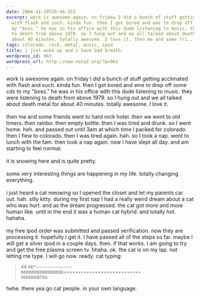 ```yaml
---
date: 2004-11-20T20:44:15Z
excerpt: work is awesome again. on friday I did a bunch of stuff getting acclimated
  with flash and such. kinda fun. then I got bored and wne to drop off some cds to
  my "boss." he was in his office with this dude listening to music. they were listening
  to death from above 1979. so I hung out and we all talked about death metal for
  about 40 minutes. totally awesome. I love it. then me and some fri...
tags: colorado, rock, metal, music, ipod
title: i just woke up and i have bad breath.
wordpress_id: 963
wordpress_url: http://new.nata2.org/?p=963
---
```


work is awesome again. on friday I did a bunch of stuff getting acclimated with flash and such. kinda fun. then I got bored and wne to drop off some cds to my "boss." he was in his office with this dude listening to music. they were listening to death from above 1979. so I hung out and we all talked about death metal for about 40 minutes. totally awesome. I love it. <br/><br/>then me and some friends went to hard rock hotel. then we went to old timers. then rainbo. then empty bottle. then I was tired and drunk. so I went home. heh. and passed out until 3am at which time I packed for colorado. then I flew to colorado. then I was tired again. hah. so I took a nap. went to lunch with the fam. then took a nap again. now I have slept all day. and am starting to feel normal. <br/><br/>it is snowing here and is quite pretty. <Br><br/>some very interesting things are happening in my life. totally changing everything. <br/><br/>i just heard a cat meowing so I opened the closet and let my parents car out. hah. silly kitty. during my first nap I had a really weird dream about a cat who was hurt. and as the dream progressed. the cat got more and more human like. until in the end it was a human cat hybrid. and totally hot. hahaha. <br/><br/>my free ipod order was submitted and passed verification. now they are processing it. hopefully I get it. I have passed all of the steps so far. maybe I will get a silver ipod in a couple days. then. if that works. I am going to try and get the free plasma screen tv. hhaha. ok. the cat is on my lap. not letting me type. I will go now. ready. cat typing: 

<blockquote><small>
44      4b*------------------<br/>bbbbbbbbbbbbbbbb+++++++++++++++++++++++++++<br/>
hbbbbb87So 
</small>
</blockquote>
hehe. there yea go cat people. in your own language. 

